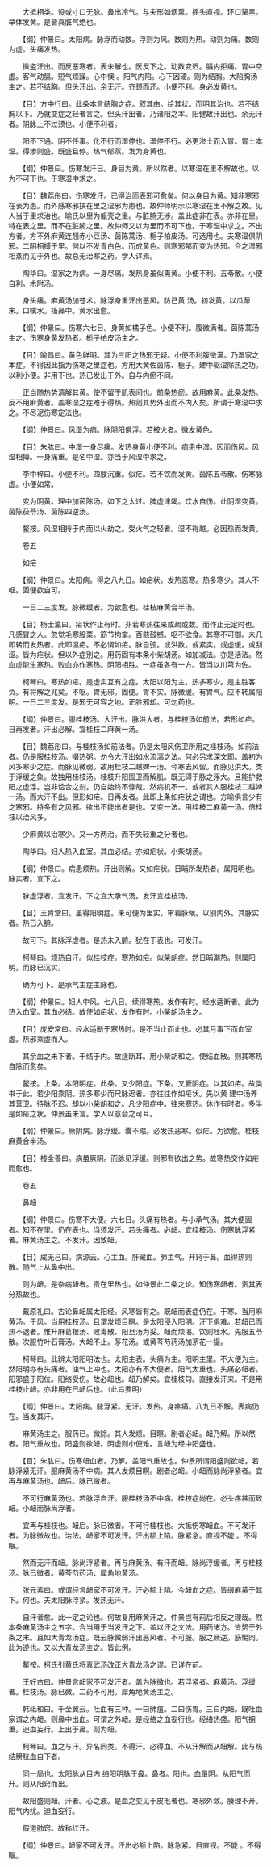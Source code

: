 <!-- { "loadSidebar": true } -->
　　大抵相类。设或寸口无脉。鼻出冷气。与夫形如烟熏。摇头直视。环口黧黑。举体发黄。是皆真脏气绝也。

　　【纲】仲景曰。太阳病。脉浮而动数。浮则为风。数则为热。动则为痛。数则为虚。头痛发热。

　　微盗汗出。而反恶寒者。表未解也。医反下之。动数变迟。膈内拒痛。胃中空虚。客气动膈。短气烦躁。心中懊 。阳气内陷。心下因硬。则为结胸。大陷胸汤主之。若不结胸。但头汗出。余无汗。齐颈而还。小便不利。身必发黄也。

　　【目】方中行曰。此条本言结胸之症。叙其由。绘其状。而明其治也。若不结胸以下。乃就变症之轻者言之。但头汗出者。乃诸阳之本。阳健故汗出也。余无汗者。阴脉上不过颈也。小便不利者。

　　阳不下通。阴不任事。化不行而湿停也。湿停不行。必更渗土而入胃。胃土本湿。得渗则盛。既盛且停。热气郁蒸。发为身黄也。

　　【纲】仲景曰。伤寒发汗已。身目为黄。所以然者。以寒湿在里不解故也。以为不可下也。于寒湿中求之。

　　【目】魏荔彤曰。伤寒发汗。已得治而表邪可愈矣。何以身目为黄。知非寒邪在表为患。而外感寒邪挟在里之湿邪为患也。故仲师明示以寒湿在里不解之故。见人当于里求治也。喻氏以里为躯壳之里。与脏腑无涉。盖此症非在表。亦非在里。特在表之里。而不在脏腑之里。故仲师又以为里而不可下也。于寒湿中求之。不出方者。方不外麻黄连翘赤小豆汤、茵陈蒿汤、栀子柏皮汤。可选用也。夫寒湿俱阴邪。二阴相搏于里。何以不发青白色。而成黄色。则寒邪郁而变为热邪。合之湿邪相蒸而见于外也。故总无治寒之药。学人详焉。

　　陶华曰。湿家之为病。一身尽痛。发热身虽似熏黄。小便不利。五苓散。小便自利。术附汤。

　　身头痛。麻黄汤加苍术。脉浮身重汗出恶风。防己黄 汤。初发黄。以瓜蒂末。口噙水。搐鼻中。黄水出愈。

　　【纲】仲景曰。伤寒六七日。身黄如橘子色。小便不利。腹微满者。茵陈蒿汤主之。伤寒身黄发热者。栀子柏皮汤主之。

　　【目】喻昌曰。黄色鲜明。其为三阳之热邪无疑。小便不利腹微满。乃湿家之本症。不得因此指为伤寒之里症也。方用大黄佐茵陈、栀子。建中驱湿除热之功。以利小便。非用下也。热已发出于外。自与内瘀不同。

　　正当随热势清解其黄。使不留于肌表间也。前条热瘀。故用麻黄。此条发热。反不用麻黄者。盖寒湿之症难于得热。热则其势外出而不内入矣。所谓于寒湿中求之。不尽泥伤寒定法也。

　　【纲】仲景曰。风湿为病。脉阴阳俱浮。若被火者。微发黄色。

　　【目】朱肱曰。中湿一身尽痛。发热身黄小便不利。病患中湿。因而伤风。风湿相搏。一身痛重。是名中湿。亦当于风湿中求之。

　　李中梓曰。小便不利。四肢沉重。似疟。若不饮而发黄。茵陈五苓散。伤寒脉虚。小便如常。

　　变为阴黄。理中加茵陈汤。如下之太过。脾虚津竭。饮水自伤。此阴湿变黄。茵陈茯苓汤、茵陈四逆汤。

　　鳌按。风湿相抟于内而以火劫之。受火气之轻者。湿不得越。必因热而发黄。

　　卷五

　　如疟

　　【纲】仲景曰。太阳病。得之八九日。如疟状。发热恶寒。热多寒少。其人不呕。圊便欲自可。

　　一日二三度发。脉微缓者。为欲愈也。桂枝麻黄合半汤。

　　【目】杨士瀛曰。疟状作止有时。非若寒热往来或疏或数。而作止无定时也。凡感冒之人。忽觉毛寒股栗。筋节拘挛。百骸鼓撼。呕不欲食。其寒不可御。未几即转而发热者。此即温疟。不必谓如疟。脉自弦。或洪数。或紧实。或虚缓。或刮涩。皆为疟状。但以外症别之。用药固有本条小柴胡汤。如加减法。亦是活法。然血虚能生寒热。败血亦作寒热。阴阳相胜。一症虽各有一方。皆当以川芎为佐。

　　柯琴曰。寒热如疟。是虚实互有之症。太阳以阳为主。热多寒少。是主胜客负。有将解之兆矣。不呕。胃无邪。圊便。胃不实。脉微缓。有胃气。应不转属阳明。一日二三度发。是邪无可容之地。正胜邪却。可勿药也。

　　【纲】仲景曰。服桂枝汤。大汗出。脉洪大者。与桂枝汤如前法。若形如疟。日再发者。汗出必解。宜桂枝二麻黄一汤。

　　【目】魏荔彤曰。与桂枝汤如前法者。仍是太阳风伤卫所用之桂枝汤。如前法者。仍是服桂枝汤。啜热粥。勿令大汗出如水流漓之法。何必另求深文耶。盖初为风多寒少之症。而脉见微弱。故用桂枝二越婢一汤。今寒去风留。而脉见洪大。类于浮缓之象。故独用桂枝汤。桂枝升阳固卫而解肌。既无碍于脉之浮大。且能护救阳之虚浮。岂非恰合之剂。仍自始终不悖哉。然病机不一。或者其人服桂枝二越婢一汤。而大汗不出。但形如疟。日再发者。此即上条如疟状之谓也。方喻俱言少有之寒邪。持多有之风邪。欲出不能出者是也。又变一法。用桂枝二麻黄一汤。倍桂枝以治风多。

　　少麻黄以治寒少。又一方两治。而不失轻重之分者也。

　　陶华曰。妇人热入血室。其血必结。亦如疟状。小柴胡汤。

　　【纲】仲景曰。病患烦热。汗出则解。又如疟状。日晡所发热者。属阳明也。脉实者。宜下之。

　　脉虚浮者。宜发汗。下之宜大承气汤。发汗宜桂枝汤。

　　【目】王肯堂曰。虽得阳明症。未可便为里实。审看脉候。以别内外。其脉实者。热已入腑。

　　故可下。其脉浮虚者。是热未入腑。犹在于表也。可发汗。

　　柯琴曰。烦热自汗。似桂枝症。寒热如疟。似柴胡症。然日晡潮热。则属阳明。而脉已沉实。

　　确为可下。是承气主症主脉也。

　　【纲】仲景曰。妇人中风。七八日。续得寒热。发作有时。经水适断者。此为热入血室。其血必结。故使如疟状。发作有时。小柴胡汤主之。

　　【目】庞安常曰。经水适断于寒热时。是不当止而止也。必其月事下而血室虚。热邪乘虚而入。

　　其余血之未下者。干结于内。故适断耳。用小柴胡和之。使结血散。则其寒热自除而愈矣。

　　鳌按。上条。本阳明症。此条。又少阳症。下条。又厥阴症。以其如疟。故类书于此。若少阳乘阴。热多寒少而尺脉迟者。亦往往作如疟状。先以黄 建中汤养其营卫。待脉不迟。却以小柴胡和之。凡少阳症中。往来寒热。休作有时者。多半是如疟之状。仲景虽未言。学人以意会之可耳。

　　【纲】仲景曰。厥阴病。脉浮缓。囊不缩。必发热恶寒。似疟。为欲愈。桂枝麻黄合半汤。

　　【目】楼全善曰。病虽厥阴。而脉见浮缓。则邪有欲出之势。故寒热交作如疟而愈也。

　　卷五

　　鼻衄

　　【纲】仲景曰。伤寒不大便。六七日。头痛有热者。与小承气汤。其大便圊者。知不在里。仍在表也。当须发汗。若头痛者。必衄。宜桂枝汤。伤寒脉浮紧者。麻黄汤主之。不发汗。因致衄。

　　【目】成无己曰。病源云。心主血。肝藏血。肺主气。开窍于鼻。血得热则散。随气上从鼻中出。

　　则为衄。是杂病衄者。责在里热也。如仲景此二条之论。知伤寒衄者。责其表分热故也。

　　戴原礼曰。古论鼻衄属太阳经。风寒皆有之。既衄而表症仍在。于寒。当用麻黄汤。于风。当用桂枝汤。且谓发烦目瞑。是太阳侵入阳明。汗下俱难。若衄已而热不退者。惟升麻葛根汤、败毒散、阳旦汤为妥。衄而烦渴。饮则吐水。先服五苓散。次服竹叶石膏汤。大衄不止。茅花汤。或黄芩芍药汤加茅花一撮。

　　柯琴曰。此辨太阳阳明法也。太阳主表。头痛为主。阳明主里。不大便为主。然阳明亦有头痛者。浊气上冲也。太阳亦有不大便者。阳气太重也。头痛必衄者。阳邪盛于阳位。阳络受伤。故必衄也。衄乃解矣。宜桂枝句。直接发汗来。不是用桂枝止衄。亦非用在已衄后也。（此旨要明）

　　【纲】仲景曰。太阳病。脉浮紧。无汗。发热。身疼痛。八九日不解。表病仍在。当发其汗。

　　麻黄汤主之。服药已。微除。其人发烦。目瞑。剧者必衄。衄乃解。所以然者。阳气重故也。阳盛则欲衄。阴虚则小便难。言衄为经中阳盛也。

　　【目】朱肱曰。伤寒衄血者。乃解。盖阳气重故也。仲景所谓阳盛则欲衄。若脉浮紧无汗。服麻黄汤不中病。其人发烦目瞑。剧者必衄。小衄而脉尚浮紧者。宜再与麻黄汤也。衄后。脉已微者。

　　不可行麻黄汤也。若脉浮自汗。服桂枝汤不中病。桂枝症尚在。必头疼甚而致衄。小衄而脉尚浮者。

　　宜再与桂枝也。衄后。脉已微者。不可行桂枝也。大抵伤寒衄血。不可发汗者。为脉微故也。治法。衄家不可发汗。汗出额上陷。脉紧急。直视不能 。不得眠。

　　然而无汗而衄。脉尚浮紧者。再与麻黄汤。有汗而衄。脉尚浮缓者。再与桂枝汤。脉已微者。黄芩芍药汤、犀角地黄汤。

　　张元素曰。或谓经言衄家不可发汗。汗必额上陷。今衄血之症。皆缀麻黄于其下。何也。夫太阳脉浮紧。发热无汗。

　　自汗者愈。此一定之论也。何故复用麻黄汗之。仲景岂有前后相反之理哉。然本条麻黄汤主之五字。合当用于当发汗之下。盖以汗之文法。用药诸方。皆赘于外条之末。且如大青龙汤症。既云脉微弱汗出恶风者。不可服。服之厥逆。筋惕肉。此为逆也。又以大青龙汤主之。皆此例。

　　鳌按。柯氏引黄氏将真武汤改正大青龙汤之谬。已详在前。

　　王好古曰。仲景言衄家不可发汗者。盖为脉微也。若浮紧者。麻黄汤。浮缓者。桂枝汤。脉已微。二药不可用。犀角地黄汤主之。

　　韩祗和曰。千金翼云。吐血有三种。一曰肺疽。二曰伤胃。三曰内衄。既吐血家谓之内衄。则鼻中出血。可谓之外衄。是经络之血妄行也。经络热盛。阳气拥重。迫血妄行。上出于鼻。则为衄。

　　柯琴曰。血之与汗。异名同类。不得汗。必得血。不从汗解而从衄解。此与热结膀胱血自下者。

　　同一局也。太阳脉从目内 络阳明脉于鼻。鼻者。阳也。血虽阴。从阳气而升。则从阳窍而出。

　　故阳盛则衄。汗者。心之液。是血之变见于皮毛者也。寒邪外敛。腠理不开。阳气内扰。迫血妄行。

　　假道肺窍。故称红汗。

　　【纲】仲景曰。衄家不可发汗。汗出必额上陷。脉急紧。目直视。不能 。不得眠。

